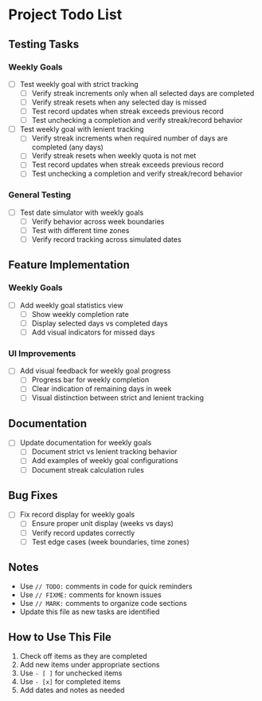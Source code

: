 # Project Todo List

## Testing Tasks

### Weekly Goals
- [ ] Test weekly goal with strict tracking
  - [ ] Verify streak increments only when all selected days are completed
  - [ ] Verify streak resets when any selected day is missed
  - [ ] Test record updates when streak exceeds previous record
  - [ ] Test unchecking a completion and verify streak/record behavior

- [ ] Test weekly goal with lenient tracking
  - [ ] Verify streak increments when required number of days are completed (any days)
  - [ ] Verify streak resets when weekly quota is not met
  - [ ] Test record updates when streak exceeds previous record
  - [ ] Test unchecking a completion and verify streak/record behavior

### General Testing
- [ ] Test date simulator with weekly goals
  - [ ] Verify behavior across week boundaries
  - [ ] Test with different time zones
  - [ ] Verify record tracking across simulated dates

## Feature Implementation

### Weekly Goals
- [ ] Add weekly goal statistics view
  - [ ] Show weekly completion rate
  - [ ] Display selected days vs completed days
  - [ ] Add visual indicators for missed days

### UI Improvements
- [ ] Add visual feedback for weekly goal progress
  - [ ] Progress bar for weekly completion
  - [ ] Clear indication of remaining days in week
  - [ ] Visual distinction between strict and lenient tracking

## Documentation
- [ ] Update documentation for weekly goals
  - [ ] Document strict vs lenient tracking behavior
  - [ ] Add examples of weekly goal configurations
  - [ ] Document streak calculation rules

## Bug Fixes
- [ ] Fix record display for weekly goals
  - [ ] Ensure proper unit display (weeks vs days)
  - [ ] Verify record updates correctly
  - [ ] Test edge cases (week boundaries, time zones)

## Notes
- Use `// TODO:` comments in code for quick reminders
- Use `// FIXME:` comments for known issues
- Use `// MARK:` comments to organize code sections
- Update this file as new tasks are identified

## How to Use This File
1. Check off items as they are completed
2. Add new items under appropriate sections
3. Use `- [ ]` for unchecked items
4. Use `- [x]` for completed items
5. Add dates and notes as needed 
